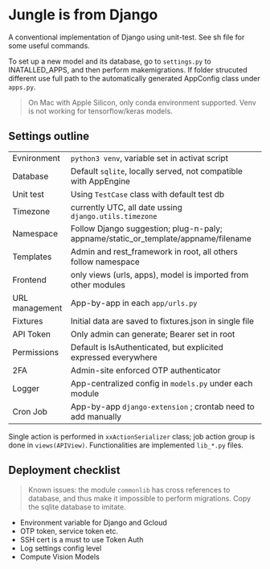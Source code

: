 # Jungle is from Django

A conventional implementation of Django using unit-test. See sh file for some useful commands.

To set up a new model and its database, go to `settings.py` to INATALLED_APPS, and then perform makemigrations. If folder strucuted different use full path to the automatically generated AppConfig class under `apps.py`.

> On Mac with Apple Silicon, only conda environment supported. Venv is not working for tensorflow/keras models.

## Settings outline
|||
|---|---|
|Evnironment|`python3 venv`, variable set in activat script|
|Database|Default `sqlite`, locally served, not compatible with AppEngine|
|Unit test| Using `TestCase` class with default test db|
|Timezone| currently UTC, all date ussing `django.utils.timezone`|
|Namespace|Follow Django suggestion; plug-n-paly; appname/static_or_template/appname/filename|
|Templates| Admin and rest_framework in root, all others follow namespace|
|Frontend| only views (urls, apps), model is imported from other modules|
|URL management| App-by-app in each `app/urls.py`|
|Fixtures| Initial data are saved to fixtures.json in single file|
|API Token | Only admin can generate; Bearer set in root|
|Permissions | Default is IsAuthenticated, but explicited expressed everywhere|
|2FA| Admin-site enforced OTP authenticator |
|Logger| App-centralized config in `models.py` under each module |
|Cron Job| App-by-app `django-extension` ; crontab need to add manually| 

Single action is performed in `xxActionSerializer` class; job action group is done in `views(APIView)`. Functionalities are implemented `lib_*.py` files.


## Deployment checklist

> Known issues: the module `commonlib` has cross references to database, and thus make it impossible to perform migrations. Copy the sqlite database to imitate.

- Environment variable for Django and Gcloud
- OTP token, service token etc.
- SSH cert is a must to use Token Auth
- Log settings config level
- Compute Vision Models
